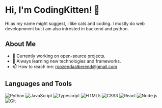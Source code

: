 # Hi, I'm CodingKitten! 👋

Hi as my name might suggest, i like cats and coding. I mostly do web developmnent but i am also intrested in backend and python.
## About Me

- 🔭 Currently working on open-source projects.
- 🌱 Always learning new technologies and frameworks.
- 📫 How to reach me: [roozendaalberend@gmail.com](mailto:roozendaalberend@gmail.com)

## Languages and Tools

![Python](https://img.shields.io/badge/-Python-000?&logo=Python)
![JavaScript](https://img.shields.io/badge/-JavaScript-000?&logo=JavaScript)
![Typescript](https://img.shields.io/badge/-Typescript-000?&logo=Typescript)
![HTML5](https://img.shields.io/badge/-HTML5-000?&logo=HTML5)
![CSS3](https://img.shields.io/badge/-CSS3-000?&logo=CSS3)
![React](https://img.shields.io/badge/-React-000?&logo=React)
![Node.js](https://img.shields.io/badge/-Node.js-000?&logo=Node.js)
![Git](https://img.shields.io/badge/-Git-000?&logo=Git)
